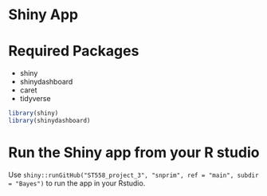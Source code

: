 Shiny App
================

# Required Packages

  - shiny
  - shinydashboard
  - caret
  - tidyverse

<!-- end list -->

``` r
library(shiny)
library(shinydashboard)
```

# Run the Shiny app from your R studio

Use `shiny::runGitHub("ST558_project_3", "snprim", ref = "main", subdir
= "Bayes")` to run the app in your Rstudio.
